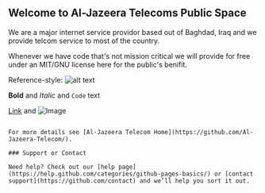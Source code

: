 [logo]: https://scontent.fapa1-2.fna.fbcdn.net/v/t1.0-9/28055657_1044662459020914_4762039156937342916_n.jpg?_nc_cat=0&oh=b8459389ca964db34b693feb5d76c116&oe=5B89F7F0 "Logo Title Text 2"
## Welcome to Al-Jazeera Telecoms Public Space

We are a major internet service providor based out of Baghdad, Iraq and we provide telcom service to most of the country. 

Whenever we have code that's not mission critical we will provide for free under an MIT/GNU license here for the public's benifit. 

Reference-style: 
![alt text][logo]

**Bold** and _Italic_ and `Code` text

[Link](url) and ![Image](src)
```

For more details see [Al-Jazeera Telecom Home](https://github.com/Al-Jazeera-Telecom/).

### Support or Contact

Need help? Check out our [help page](https://help.github.com/categories/github-pages-basics/) or [contact support](https://github.com/contact) and we’ll help you sort it out.
